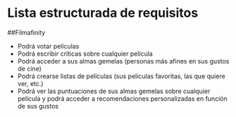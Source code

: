    # Lista estructurada de requisitos
   ##Filmafinity
   * Podrá votar películas
   * Podrá escribir críticas sobre cualquier película
   * Podrá acceder a sus almas gemelas (personas más afines en sus gustos de cine)
   * Podrá crearse listas de películas (sus películas favoritas, las que quiere ver, etc.)
   * Podrá ver las puntuaciones de sus almas gemelas sobre cualquier película y podrá acceder a recomendaciones personalizadas en función de sus gustos
